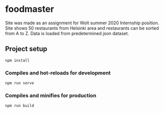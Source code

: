 # foodmaster

Site was made as an assignment for Wolt summer 2020 Internship position. 
Site shows 50 restaurants from Helsinki area and restaurants can be sorted from A to Z. Data is loaded from predetermined json dataset.

## Project setup
```
npm install
```

### Compiles and hot-reloads for development
```
npm run serve
```

### Compiles and minifies for production
```
npm run build
```
